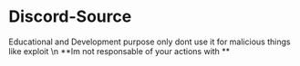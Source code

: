 # Discord-Source
Educational and Development purpose only dont use it for malicious things like exploit \n
**Im not responsable of your actions with **

